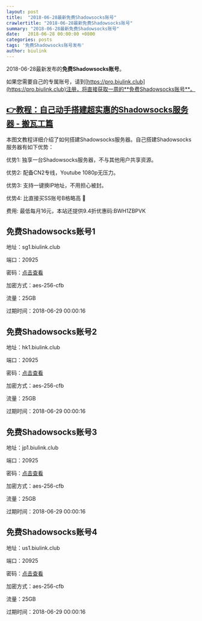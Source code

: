 ```yaml
---
layout: post
title:  "2018-06-28最新免费Shadowsocks账号"
crawlertitle: "2018-06-28最新免费Shadowsocks账号"
summary: "2018-06-28最新免费Shadowsocks账号"
date:   2018-06-28 00:00:00 +0800
categories: posts
tags: '免费Shadowsocks账号发布'
author: biulink
---
```


2018-06-28最新发布的**免费Shadowsocks账号**。

如果您需要自己的专属账号，请到[https://pro.biulink.club](https://pro.biulink.club)注册，将直接获取一周的**免费Shadowsocks账号**。

## [👉教程：自己动手搭建超实惠的Shadowsocks服务器 - 搬瓦工篇](https://github.com/Biulink/ShadowsocksTutorials/blob/master/%E6%95%99%E6%82%A8%E8%87%AA%E5%B7%B1%E5%8A%A8%E6%89%8B%E6%90%AD%E5%BB%BA%E8%B6%85%E5%AE%9E%E6%83%A0%E7%9A%84Shadowsocks%E6%9C%8D%E5%8A%A1%E5%99%A8%20-%20%E6%90%AC%E7%93%A6%E5%B7%A5%E7%AF%87.md)
  
  本图文教程详细介绍了如何搭建Shadowsocks服务器。自己搭建Shadowsocks服务器有如下优势：

  优势1: 独享一台Shadowsocks服务器，不与其他用户共享资源。

  优势2: 配备CN2专线，Youtube 1080p无压力。

  优势3: 支持一键换IP地址，不用担心被封。

  优势4: 比直接买SS账号B格略高 🙂

  费用: 最低每月16元，本站还提供9.4折优惠码:BWH1ZBPVK  
## 免费Shadowsocks账号1

地址：sg1.biulink.club

端口：20925

密码：[点击查看](https://github.com/Biulink/ShadowsocksTutorials/blob/master/publish/2018-06-28%E6%9C%80%E6%96%B0%E5%85%8D%E8%B4%B9Shadowsocks%E8%B4%A6%E5%8F%B7.md)

加密方式：aes-256-cfb

流量：25GB

过期时间：2018-06-29 00:00:16

## 免费Shadowsocks账号2

地址：hk1.biulink.club

端口：20925

密码：[点击查看](https://github.com/Biulink/ShadowsocksTutorials/blob/master/publish/2018-06-28%E6%9C%80%E6%96%B0%E5%85%8D%E8%B4%B9Shadowsocks%E8%B4%A6%E5%8F%B7.md)

加密方式：aes-256-cfb

流量：25GB

过期时间：2018-06-29 00:00:16

## 免费Shadowsocks账号3

地址：jp1.biulink.club

端口：20925

密码：[点击查看](https://github.com/Biulink/ShadowsocksTutorials/blob/master/publish/2018-06-28%E6%9C%80%E6%96%B0%E5%85%8D%E8%B4%B9Shadowsocks%E8%B4%A6%E5%8F%B7.md)

加密方式：aes-256-cfb

流量：25GB

过期时间：2018-06-29 00:00:16

## 免费Shadowsocks账号4

地址：us1.biulink.club

端口：20925

密码：[点击查看](https://github.com/Biulink/ShadowsocksTutorials/blob/master/publish/2018-06-28%E6%9C%80%E6%96%B0%E5%85%8D%E8%B4%B9Shadowsocks%E8%B4%A6%E5%8F%B7.md)

加密方式：aes-256-cfb

流量：25GB

过期时间：2018-06-29 00:00:16

